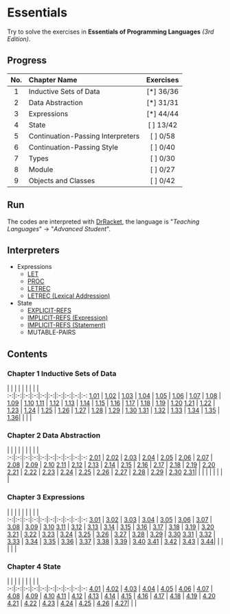 # Essentials

Try to solve the exercises in __Essentials of Programming Languages__ _(3rd Edition)_.

## Progress

No.|           Chapter Name             |Exercises
:-:|:-----------------------------------|:--------:
 1 | Inductive Sets of Data             | [*] 36/36
 2 | Data Abstraction                   | [*] 31/31
 3 | Expressions                        | [*] 44/44
 4 | State                              | [ ] 13/42
 5 | Continuation-Passing Interpreters  | [ ] 0/58
 6 | Continuation-Passing Style         | [ ] 0/40
 7 | Types                              | [ ] 0/30
 8 | Module                             | [ ] 0/27
 9 | Objects and Classes                | [ ] 0/42
 
## Run

The codes are interpreted with [DrRacket](http://racket-lang.org/), the language is "_Teaching Languages_" -> "_Advanced Student_".

## Interpreters

* Expressions
  * [LET](./C3_Expressions/3.18.scm)
  * [PROC](./C3_Expressions/3.27.scm)
  * [LETREC](./C3_Expressions/3.36.scm)
  * [LETREC (Lexical Addression)](./C3_Expressions/3.41.scm)
* State
  * [EXPLICIT-REFS](./C4_State/4.13.scm)
  * [IMPLICIT-REFS (Expression)](./C4_State/4.21.scm)
  * [IMPLICIT-REFS (Statement)](./C4_State/4.27.scm)
  * MUTABLE-PAIRS

## Contents

### Chapter 1 Inductive Sets of Data

   |   |   |   |   |   |   |   |   |   
:-:|:-:|:-:|:-:|:-:|:-:|:-:|:-:|:-:|:-:
[1.01](./C1_Inductive_Sets_of_Data/1.01.md) | [1.02](./C1_Inductive_Sets_of_Data/1.02.md) | [1.03](./C1_Inductive_Sets_of_Data/1.03.md) | [1.04](./C1_Inductive_Sets_of_Data/1.04.md) | [1.05](./C1_Inductive_Sets_of_Data/1.05.md) | [1.06](./C1_Inductive_Sets_of_Data/1.06.md) | [1.07](./C1_Inductive_Sets_of_Data/1.07.scm) | [1.08](./C1_Inductive_Sets_of_Data/1.08.scm) | [1.09](./C1_Inductive_Sets_of_Data/1.09.scm) | [1.10](./C1_Inductive_Sets_of_Data/1.10.md)
[1.11](./C1_Inductive_Sets_of_Data/1.11.md) | [1.12](./C1_Inductive_Sets_of_Data/1.12.scm) | [1.13](./C1_Inductive_Sets_of_Data/1.13.scm) | [1.14](./C1_Inductive_Sets_of_Data/1.14.md) | [1.15](./C1_Inductive_Sets_of_Data/1.15.scm) | [1.16](./C1_Inductive_Sets_of_Data/1.16.scm) | [1.17](./C1_Inductive_Sets_of_Data/1.17.scm) | [1.18](./C1_Inductive_Sets_of_Data/1.18.scm) | [1.19](./C1_Inductive_Sets_of_Data/1.19.scm) | [1.20](./C1_Inductive_Sets_of_Data/1.20.scm)
[1.21](./C1_Inductive_Sets_of_Data/1.21.scm) | [1.22](./C1_Inductive_Sets_of_Data/1.22.scm) | [1.23](./C1_Inductive_Sets_of_Data/1.23.scm) | [1.24](./C1_Inductive_Sets_of_Data/1.24.scm) | [1.25](./C1_Inductive_Sets_of_Data/1.25.scm) | [1.26](./C1_Inductive_Sets_of_Data/1.26.scm) | [1.27](./C1_Inductive_Sets_of_Data/1.27.scm) | [1.28](./C1_Inductive_Sets_of_Data/1.28.scm) | [1.29](./C1_Inductive_Sets_of_Data/1.29.scm) | [1.30](./C1_Inductive_Sets_of_Data/1.30.scm)
[1.31](./C1_Inductive_Sets_of_Data/1.31.scm) | [1.32](./C1_Inductive_Sets_of_Data/1.32.scm) | [1.33](./C1_Inductive_Sets_of_Data/1.33.scm) | [1.34](./C1_Inductive_Sets_of_Data/1.34.scm) | [1.35](./C1_Inductive_Sets_of_Data/1.35.scm) | [1.36](./C1_Inductive_Sets_of_Data/1.36.scm)| | | | 

### Chapter 2 Data Abstraction

   |   |   |   |   |   |   |   |   |   
:-:|:-:|:-:|:-:|:-:|:-:|:-:|:-:|:-:|:-:
[2.01](./C2_Data_Abstraction/2.01.scm) | [2.02](./C2_Data_Abstraction/2.02.md) | [2.03](./C2_Data_Abstraction/2.03.scm) | [2.04](./C2_Data_Abstraction/2.04.scm) | [2.05](./C2_Data_Abstraction/2.05.scm) | [2.06](./C2_Data_Abstraction/2.06.scm) | [2.07](./C2_Data_Abstraction/2.07.scm) | [2.08](./C2_Data_Abstraction/2.08.scm) | [2.09](./C2_Data_Abstraction/2.09.scm) | [2.10](./C2_Data_Abstraction/2.10.scm)
[2.11](./C2_Data_Abstraction/2.11.scm) | [2.12](./C2_Data_Abstraction/2.12.scm) | [2.13](./C2_Data_Abstraction/2.13.scm) | [2.14](./C2_Data_Abstraction/2.14.scm) | [2.15](./C2_Data_Abstraction/2.15.scm) | [2.16](./C2_Data_Abstraction/2.16.scm) | [2.17](./C2_Data_Abstraction/2.17.scm) | [2.18](./C2_Data_Abstraction/2.18.scm) | [2.19](./C2_Data_Abstraction/2.19.scm) | [2.20](./C2_Data_Abstraction/2.20.scm)
[2.21](./C2_Data_Abstraction/2.21.scm) | [2.22](./C2_Data_Abstraction/2.22.scm) | [2.23](./C2_Data_Abstraction/2.23.scm) | [2.24](./C2_Data_Abstraction/2.24.scm) | [2.25](./C2_Data_Abstraction/2.25.scm) | [2.26](./C2_Data_Abstraction/2.26.scm) | [2.27](./C2_Data_Abstraction/2.27.md) | [2.28](./C2_Data_Abstraction/2.28.scm) | [2.29](./C2_Data_Abstraction/2.29.scm) | [2.30](./C2_Data_Abstraction/2.30.scm)
[2.31](./C2_Data_Abstraction/2.31.scm)| | | | | | | | | 

### Chapter 3 Expressions

   |   |   |   |   |   |   |   |   |   
:-:|:-:|:-:|:-:|:-:|:-:|:-:|:-:|:-:|:-:
[3.01](./C3_Expressions/3.01.md) | [3.02](./C3_Expressions/3.02.md) | [3.03](./C3_Expressions/3.03.md) | [3.04](./C3_Expressions/3.04.md) | [3.05](./C3_Expressions/3.05.md) | [3.06](./C3_Expressions/3.06.scm) | [3.07](./C3_Expressions/3.07.scm) | [3.08](./C3_Expressions/3.08.scm) | [3.09](./C3_Expressions/3.09.scm) | [3.10](./C3_Expressions/3.10.scm)
[3.11](./C3_Expressions/3.11.scm) | [3.12](./C3_Expressions/3.12.scm) | [3.13](./C3_Expressions/3.13.scm) | [3.14](./C3_Expressions/3.14.scm) | [3.15](./C3_Expressions/3.15.scm) | [3.16](./C3_Expressions/3.16.scm) | [3.17](./C3_Expressions/3.17.scm) | [3.18](./C3_Expressions/3.18.scm) | [3.19](./C3_Expressions/3.19.scm) | [3.20](./C3_Expressions/3.20.scm)
[3.21](./C3_Expressions/3.21.scm) | [3.22](./C3_Expressions/3.22.scm) | [3.23](./C3_Expressions/3.23.scm) | [3.24](./C3_Expressions/3.24.scm) | [3.25](./C3_Expressions/3.25.scm) | [3.26](./C3_Expressions/3.26.scm) | [3.27](./C3_Expressions/3.27.scm) | [3.28](./C3_Expressions/3.28.scm) | [3.29](./C3_Expressions/3.29.scm) | [3.30](./C3_Expressions/3.30.md)
[3.31](./C3_Expressions/3.31.scm) | [3.32](./C3_Expressions/3.32.scm) | [3.33](./C3_Expressions/3.33.scm) | [3.34](./C3_Expressions/3.34.md) | [3.35](./C3_Expressions/3.35.scm) | [3.36](./C3_Expressions/3.36.scm) | [3.37](./C3_Expressions/3.37.scm) | [3.38](./C3_Expressions/3.38.scm) | [3.39](./C3_Expressions/3.39.scm) | [3.40](./C3_Expressions/3.40.scm)
[3.41](./C3_Expressions/3.41.scm) | [3.42](./C3_Expressions/3.42.scm) | [3.43](./C3_Expressions/3.43.scm) | [3.44](./C3_Expressions/3.44.scm)| | | | | | 

### Chapter 4 State

   |   |   |   |   |   |   |   |   |   
:-:|:-:|:-:|:-:|:-:|:-:|:-:|:-:|:-:|:-:
[4.01](./C4_State/4.01.md) | [4.02](./C4_State/4.02.md) | [4.03](./C4_State/4.03.md) | [4.04](./C4_State/4.04.md) | [4.05](./C4_State/4.05.md) | [4.06](./C4_State/4.06.md) | [4.07](./C4_State/4.07.md) | [4.08](./C4_State/4.08.scm) | [4.09](./C4_State/4.09.scm) | [4.10](./C4_State/4.10.scm)
[4.11](./C4_State/4.11.scm) | [4.12](./C4_State/4.12.scm) | [4.13](./C4_State/4.13.scm) | [4.14](./C4_State/4.14.md) | [4.15](./C4_State/4.15.md) | [4.16](./C4_State/4.16.md) | [4.17](./C4_State/4.17.scm) | [4.18](./C4_State/4.18.scm) | [4.19](./C4_State/4.19.scm) | [4.20](./C4_State/4.20.scm)
[4.21](./C4_State/4.21.scm) | [4.22](./C4_State/4.22.scm) | [4.23](./C4_State/4.23.scm) | [4.24](./C4_State/4.24.scm) | [4.25](./C4_State/4.25.scm) | [4.26](./C4_State/4.26.scm) | [4.27](./C4_State/4.27.scm)| | | 
